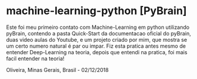 # machine-learning-python [PyBrain]

Este foi meu primeiro contato com Machine-Learning em python utilizando pyBrain, contendo a pasta Quick-Start da documentacao oficial do pyBrain, duas video aulas do Youtube, e um projeto criado por mim, que mostra se um certo numero natural é par ou impar.
Fiz esta pratica antes mesmo de entender Deep-Learning na teoria, depois que entendi na pratica, foi mais facil entender na teoria!

Oliveira, Minas Gerais, Brasil - 02/12/2018
